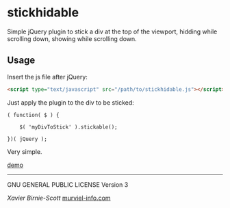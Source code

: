 # stickhidable

Simple jQuery plugin to stick a div at the top of the viewport, hidding while scrolling down, showing while scrolling down.

## Usage

Insert the js file after jQuery:

```html
<script type="text/javascript" src="/path/to/stickhidable.js"></script>
```

Just apply the plugin to the div to be sticked:

```javacript
( function( $ ) {
	
	$( 'myDivToStick' ).stickable();

})( jQuery );
```
Very simple.

[demo](https://xavier-bs.github.io/stickhidable.github.io/)

***

GNU GENERAL PUBLIC LICENSE Version 3

_Xavier Birnie-Scott_
[murviel-info.com](http://murviel-info.com)
